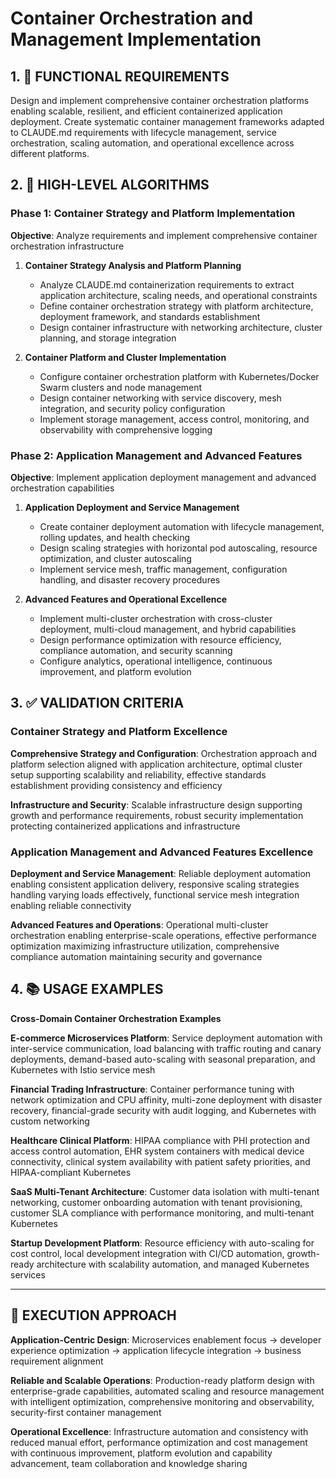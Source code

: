 # Container Orchestration and Management Implementation

## 1. 🎯 FUNCTIONAL REQUIREMENTS

Design and implement comprehensive container orchestration platforms enabling scalable, resilient, and efficient containerized application deployment. Create systematic container management frameworks adapted to CLAUDE.md requirements with lifecycle management, service orchestration, scaling automation, and operational excellence across different platforms.

## 2. 🔄 HIGH-LEVEL ALGORITHMS

### Phase 1: Container Strategy and Platform Implementation
**Objective**: Analyze requirements and implement comprehensive container orchestration infrastructure

1. **Container Strategy Analysis and Platform Planning**
   - Analyze CLAUDE.md containerization requirements to extract application architecture, scaling needs, and operational constraints
   - Define container orchestration strategy with platform architecture, deployment framework, and standards establishment
   - Design container infrastructure with networking architecture, cluster planning, and storage integration

2. **Container Platform and Cluster Implementation**
   - Configure container orchestration platform with Kubernetes/Docker Swarm clusters and node management
   - Design container networking with service discovery, mesh integration, and security policy configuration
   - Implement storage management, access control, monitoring, and observability with comprehensive logging

### Phase 2: Application Management and Advanced Features
**Objective**: Implement application deployment management and advanced orchestration capabilities

1. **Application Deployment and Service Management**
   - Create container deployment automation with lifecycle management, rolling updates, and health checking
   - Design scaling strategies with horizontal pod autoscaling, resource optimization, and cluster autoscaling
   - Implement service mesh, traffic management, configuration handling, and disaster recovery procedures

2. **Advanced Features and Operational Excellence**
   - Implement multi-cluster orchestration with cross-cluster deployment, multi-cloud management, and hybrid capabilities
   - Design performance optimization with resource efficiency, compliance automation, and security scanning
   - Configure analytics, operational intelligence, continuous improvement, and platform evolution

## 3. ✅ VALIDATION CRITERIA

### Container Strategy and Platform Excellence
**Comprehensive Strategy and Configuration**: Orchestration approach and platform selection aligned with application architecture, optimal cluster setup supporting scalability and reliability, effective standards establishment providing consistency and efficiency

**Infrastructure and Security**: Scalable infrastructure design supporting growth and performance requirements, robust security implementation protecting containerized applications and infrastructure

### Application Management and Advanced Features Excellence
**Deployment and Service Management**: Reliable deployment automation enabling consistent application delivery, responsive scaling strategies handling varying loads effectively, functional service mesh integration enabling reliable connectivity

**Advanced Features and Operations**: Operational multi-cluster orchestration enabling enterprise-scale operations, effective performance optimization maximizing infrastructure utilization, comprehensive compliance automation maintaining security and governance

## 4. 📚 USAGE EXAMPLES

**Cross-Domain Container Orchestration Examples**

**E-commerce Microservices Platform**: Service deployment automation with inter-service communication, load balancing with traffic routing and canary deployments, demand-based auto-scaling with seasonal preparation, and Kubernetes with Istio service mesh

**Financial Trading Infrastructure**: Container performance tuning with network optimization and CPU affinity, multi-zone deployment with disaster recovery, financial-grade security with audit logging, and Kubernetes with custom networking

**Healthcare Clinical Platform**: HIPAA compliance with PHI protection and access control automation, EHR system containers with medical device connectivity, clinical system availability with patient safety priorities, and HIPAA-compliant Kubernetes

**SaaS Multi-Tenant Architecture**: Customer data isolation with multi-tenant networking, customer onboarding automation with tenant provisioning, customer SLA compliance with performance monitoring, and multi-tenant Kubernetes

**Startup Development Platform**: Resource efficiency with auto-scaling for cost control, local development integration with CI/CD automation, growth-ready architecture with scalability automation, and managed Kubernetes services

---

## 🎯 EXECUTION APPROACH

**Application-Centric Design**: Microservices enablement focus → developer experience optimization → application lifecycle integration → business requirement alignment

**Reliable and Scalable Operations**: Production-ready platform design with enterprise-grade capabilities, automated scaling and resource management with intelligent optimization, comprehensive monitoring and observability, security-first container management

**Operational Excellence**: Infrastructure automation and consistency with reduced manual effort, performance optimization and cost management with continuous improvement, platform evolution and capability advancement, team collaboration and knowledge sharing